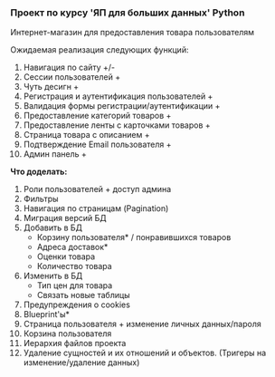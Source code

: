 ### Проект по курсу 'ЯП для больших данных' Python
Интернет-магазин для предоставления товара пользователям
</br>
<p>Ожидаемая реализация следующих функций:</p>

1. Навигация по сайту +/-
2. Сессии пользователей +
3. Чуть десигн +
4. Регистрация и аутентификация пользователей +
5. Валидация формы регистрации/аутентификации +
6. Предоставление категорий товаров +
7. Предоставление ленты с карточками товаров +
8. Страница товара с описанием +
9. Подтверждение Email пользователя +
10. Админ панель +

<b>Что доделать: </b>
1. Роли пользователей + доступ админа
2. Фильтры
3. Навигация по страницам (Pagination)
4. Миграция версий БД
5. Добавить в БД 
    - Корзину пользователя* / понравившихся товаров
    - Адреса доставок*
    - Оценки товара
    - Количество товара
6. Изменить в БД 
   - Тип цен для товара
   - Связать новые таблицы
7. Предупреждения о cookies
8. Blueprint'ы* 
9. Страница пользователя + изменение личных данных/пароля
10. Корзина пользователя
11. Иерархия файлов проекта
12. Удаление сущностей и их отношений и объектов. (Тригеры на изменение/удаление данных) 

